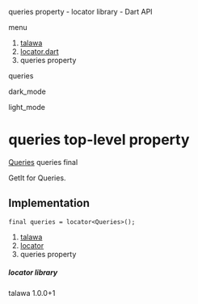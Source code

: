 




queries property - locator library - Dart API







menu

1. [talawa](../index.html)
2. [locator.dart](../locator/locator-library.html)
3. queries property

queries


dark\_mode

light\_mode




# queries top-level property


[Queries](../utils_queries/Queries-class.html)
queries
final

GetIt for Queries.


## Implementation

```
final queries = locator<Queries>();
```

 


1. [talawa](../index.html)
2. [locator](../locator/locator-library.html)
3. queries property

##### locator library





talawa
1.0.0+1






